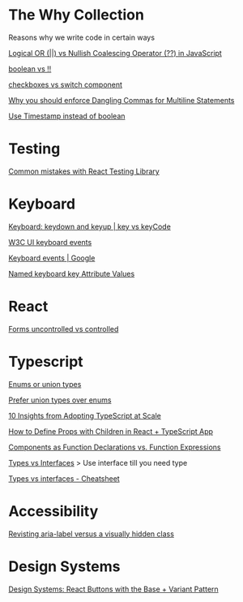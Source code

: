 # The Why Collection
Reasons why we write code in certain ways

[Logical OR (||) vs Nullish Coalescing Operator (??) in JavaScript](https://dev.to/hereisnaman/logical-or-vs-nullish-coalescing-operator-in-javascript-3851)

[boolean vs !!](https://www.samanthaming.com/tidbits/19-2-ways-to-convert-to-boolean/)

[checkboxes vs switch component](https://uxplanet.org/checkbox-vs-toggle-switch-7fc6e83f10b8)

[Why you should enforce Dangling Commas for Multiline Statements](https://medium.com/@nikgraf/why-you-should-enforce-dangling-commas-for-multiline-statements-d034c98e36f8)

[Use Timestamp instead of boolean](https://changelog.com/posts/you-might-as-well-timestamp-it)

# Testing

[Common mistakes with React Testing Library](https://kentcdodds.com/blog/common-mistakes-with-react-testing-library)

# Keyboard
[Keyboard: keydown and keyup | key vs keyCode](https://javascript.info/keyboard-events)

[W3C UI keyboard events](https://w3c.github.io/uievents/#event-type-keydown)

[Keyboard events | Google](https://developers.google.com/web/updates/2016/04/keyboardevent-keys-codes)

[Named keyboard key Attribute Values](https://www.w3.org/TR/uievents-key/#named-key-attribute-values)

# React

[Forms uncontrolled vs controlled](https://daveceddia.com/react-forms/)

# Typescript

[Enums or union types](https://blog.bam.tech/developer-news/should-you-use-enums-or-union-types-in-typescript)

[Prefer union types over enums](https://fettblog.eu/tidy-typescript-avoid-enums/)

[10 Insights from Adopting TypeScript at Scale](https://www.techatbloomberg.com/blog/10-insights-adopting-typescript-at-scale/)

[How to Define Props with Children in React + TypeScript App](https://www.newline.co/@bespoyasov/how-to-define-props-with-children-in-react-typescript-app--56bd18be)

[Components as Function Declarations vs. Function Expressions](https://blog.echobind.com/react-with-typescript-components-as-function-declarations-vs-function-expressions-e433ac8d6938)

[Types vs Interfaces](https://www.typescriptlang.org/docs/handbook/2/everyday-types.html#differences-between-type-aliases-and-interfaces) > Use interface till you need type

[Types vs interfaces - Cheatsheet](https://github.com/typescript-cheatsheets/react#types-or-interfaces)

# Accessibility

[Revisting aria-label versus a visually hidden class](https://gomakethings.com/revisting-aria-label-versus-a-visually-hidden-class/)


# Design Systems

[Design Systems: React Buttons with the Base + Variant Pattern](https://blog.bitsrc.io/design-systems-react-buttons-with-the-base-variant-pattern-c56a3b394aaf)
